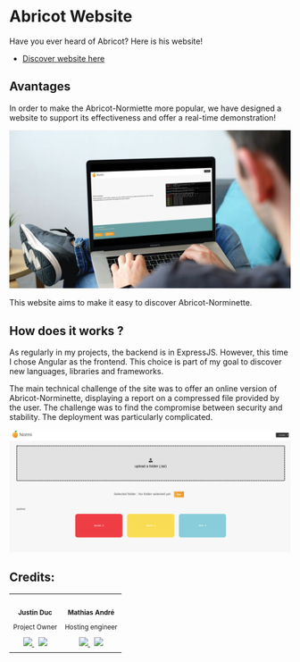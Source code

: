 # Abricot Website
Have you ever heard of Abricot? Here is his website!

- [Discover website here](https://www.abricot-normi.tk/)

## Avantages
In order to make the Abricot-Normiette more popular, we have designed a website to support its effectiveness and offer a real-time demonstration!

![](https://raw.githubusercontent.com/Just1truc/Abricot-Website-Angular/main/assets/mockup.png)

This website aims to make it easy to discover Abricot-Norminette.

## How does it works ?

As regularly in my projects, the backend is in ExpressJS. However, this time I chose Angular as the frontend. This choice is part of my goal to discover new languages, libraries and frameworks.

The main technical challenge of the site was to offer an online version of Abricot-Norminette, displaying a report on a compressed file provided by the user. The challenge was to find the compromise between security and stability. The deployment was particularly complicated.

![](https://raw.githubusercontent.com/Just1truc/Abricot-Website-Angular/main/assets/normi.png)

## Credits:
<div align="center">
<table>
  <tr>
    <td align="center">
      <a href="https://github.com/Just1truc">
        <img src="https://avatars.githubusercontent.com/u/68695857?v=4&s=100" width="100px;" alt=""/>
      </a>
      <br />
      <sub>
        <b>Justin Duc</br></b>
        <p>Project Owner</p>
      </sub>
      <a href="https://github.com/Just1truc" title="GitHub">
        <img height=16 src="https://cdn-icons-png.flaticon.com/512/733/733609.png">
      </a>&nbsp;
      <a href="https://www.linkedin.com/in/justin-duc-51b09b225/" title="LinkedIn">
        <img height=16 src="https://cdn-icons-png.flaticon.com/512/733/733617.png">
      </a>
    </td>
    <td align="center">
      <a href="https://github.com/MathiDEV">
        <img src="https://avatars.githubusercontent.com/u/40570499?v=4&s=100" width="100px;" alt=""/>
      </a>
      <br />
      <sub>
        <b>Mathias André</b>
        <p>Hosting engineer</p>
      </sub>
      <a href="https://github.com/MathiDEV" title="GitHub">
        <img height=16 src="https://cdn-icons-png.flaticon.com/512/733/733609.png">
      </a>&nbsp;
      <a href="https://www.linkedin.com/in/mathias-andré/" title="LinkedIn">
        <img height=16 src="https://cdn-icons-png.flaticon.com/512/733/733617.png">
      </a>
    </td>
</table>
</div>
